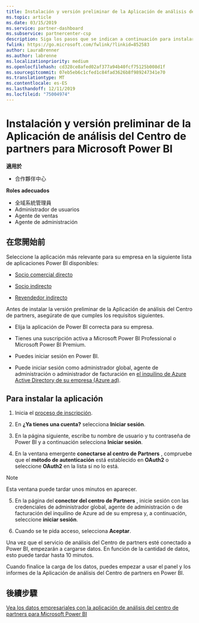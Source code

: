 ```yaml
---
title: Instalación y versión preliminar de la Aplicación de análisis del Centro de partners para Microsoft Power BI | Centro de partners
ms.topic: article
ms.date: 03/15/2019
ms.service: partner-dashboard
ms.subservice: partnercenter-csp
description: Siga los pasos que se indican a continuación para instalar y obtener una vista previa de la aplicación de análisis del centro de partners para Power BI (para asociados directos en CSP).
fwlink: https://go.microsoft.com/fwlink/?linkid=852583
author: LauraBrenner
ms.author: labrenne
ms.localizationpriority: medium
ms.openlocfilehash: cd328ce8afed02af377a94b40fcf75125b008d1f
ms.sourcegitcommit: 07eb5eb6c1cfed1c84fad3626b8f989247341e70
ms.translationtype: MT
ms.contentlocale: es-ES
ms.lasthandoff: 12/11/2019
ms.locfileid: "75004974"
---
```

# <a name="install-and-preview-the-partner-center-analytics-app-for-microsoft-power-bi"></a>Instalación y versión preliminar de la Aplicación de análisis del Centro de partners para Microsoft Power BI

**適用於**

- 合作夥伴中心

**Roles adecuados**
-   全域系統管理員
-   Administrador de usuarios
-   Agente de ventas
-   Agente de administración

## <a name="before-you-begin"></a>在您開始前

Seleccione la aplicación más relevante para su empresa en la siguiente lista de aplicaciones Power BI disponibles:
- [Socio comercial directo](https://app.powerbi.com/groups/me/getdata/services/direct-providers-partner-analytics)

- [Socio indirecto](https://app.powerbi.com/groups/me/getdata/services/indirect-providers-partner-analytics)

- [Revendedor indirecto](https://app.powerbi.com/groups/me/getdata/services/indirect-seller-partner-analytics)

Antes de instalar la versión preliminar de la Aplicación de análisis del Centro de partners, asegúrate de que cumples los requisitos siguientes.

- Elija la aplicación de Power BI correcta para su empresa.

- Tienes una suscripción activa a Microsoft Power BI Professional o Microsoft Power BI Premium.

- Puedes iniciar sesión en Power BI.

- Puede iniciar sesión como administrador global, agente de administración o administrador de facturación en [el inquilino de Azure Active Directory de su empresa (Azure ad)](azure-active-directory-tenants-and-partner-center.md).

## <a name="to-install-the-app"></a>Para instalar la aplicación

1. Inicia el [proceso de inscripción](https://app.powerbi.com/getdata/services/partneranalytics?cpcode=PartnerCenterAnalytics&getDataForceConnect=true&alwaysPromptForContentProviderCreds=true).

2. En **¿Ya tienes una cuenta?** selecciona **Iniciar sesión**. 

3. En la página siguiente, escribe tu nombre de usuario y tu contraseña de Power BI y a continuación selecciona **Iniciar sesión**. 

4. En la ventana emergente **conectarse al centro de Partners** , compruebe que el **método de autenticación** está establecido en **OAuth2** o seleccione **OAuth2** en la lista si no lo está. 

> [!NOTE]  
>  Esta ventana puede tardar unos minutos en aparecer.

5. En la página del **conector del centro de Partners** , inicie sesión con las credenciales de administrador global, agente de administración o de facturación del inquilino de Azure ad de su empresa y, a continuación, seleccione **iniciar sesión**.
 
6. Cuando se te pida acceso, selecciona **Aceptar**. 

Una vez que el servicio de análisis del Centro de partners esté conectado a Power BI, empezarán a cargarse datos. En función de la cantidad de datos, esto puede tardar hasta 10 minutos. 

Cuando finalice la carga de los datos, puedes empezar a usar el panel y los informes de la Aplicación de análisis del Centro de partners en Power BI.

## <a name="next-steps"></a>後續步驟

[Vea los datos empresariales con la aplicación de análisis del centro de partners para Microsoft Power BI](power-bi-app-for-direct-partners-use.md)
